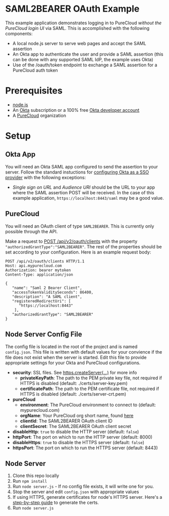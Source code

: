 # SAML2BEARER OAuth Example

This example application demonstrates logging in to PureCloud _without the PureCloud login UI_ via SAML. This is accomplished with the following components:

* A local node.js server to serve web pages and accept the SAML assertion
* An Okta app to authenticate the user and provide a SAML assertion (this can be done with any supported SAML IdP, the example uses Okta)
* Use of the /oauth/token endpoint to exchange a SAML assertion for a PureCloud auth token

# Prerequisites

* [node.js](https://nodejs.org)
* An [Okta](https://www.okta.com/) subscription or a 100% free [Okta developer account](https://www.okta.com/developer/signup/)
* A [PureCloud](https://mypurecloud.com) organization

# Setup

## Okta App

You will need an Okta SAML app configured to send the assertion to your server. Follow the standard instuctions for [configuring Okta as a SSO provider](https://help.mypurecloud.com/articles/add-okta-as-a-single-sign-on-provider/) with the following exceptions:

* _Single sign on URL_ and _Audience URI_ should be the URL to your app where the SAML assertion POST will be received. In the case of this example application, `https://localhost:8443/saml` may be a good value.

## PureCloud

You will need an OAuth client of type `SAML2BEARER`. This is currently only possible through the API.

Make a request to [POST /api/v2/oauth/clients](https://developer.mypurecloud.com/api/rest/v2/oauth/index.html#postOauthClients) with the property `"authorizedGrantType":"SAML2BEARER"`. The rest of the properties should be set according to your configuration. Here is an example request body:

```
POST /api/v2/oauth/clients HTTP/1.1
Host: api.mypurecloud.com
Authorization: bearer mytoken
Content-Type: application/json

{
   "name": "Saml 2 Bearer Client",
   "accessTokenValiditySeconds": 86400,
   "description": "A SAML client",
   "registeredRedirectUri": [
      "https://localhost:8443" 
    ],
   "authorizedGrantType": "SAML2BEARER"
}
```

## Node Server Config File

The config file is located in the root of the project and is named `config.json`. This file is written with default values for your convience if the file does not exist when the server is started. Edit this file to provide appropriate settings for your Okta and PureCloud configurations.

* **security**: SSL files. See [https.createServer(...)](https://nodejs.org/api/https.html#https_https_createserver_options_requestlistener) for more info
  * **privateKeyPath**: The path to the PEM private key file, not required if HTTPS is disabled (default: ./certs/server-key.pem)
  * **certificatePath**: The path to the PEM certificate file, not required if HTTPS is disabled (default: ./certs/server-crt.pem)
* **pureCloud**
  * **environment**: The PureCloud environment to connect to (default: mypurecloud.com)
  * **orgName**: Your PureCloud org short name, found [here](https://apps.mypurecloud.com/directory/#/admin/general-info/details)
  * **clientId**: The SAML2BEARER OAuth client ID
  * **clientSecret**: The SAML2BEARER OAuth client secret
* **disableHttp**: `true` to disable the HTTP server (default: `false`)
* **httpPort**: The port on which to run the HTTP server (default: 8000)
* **disableHttps**: `true` to disable the HTTPS server (default: `false`)
* **httpsPort**: The port on which to run the HTTPS server (default: 8443)

## Node Server

1. Clone this repo locally
2. Run `npm install`
3. Run `node server.js` - If no config file exists, it will write one for you.
4. Stop the server and edit `config.json` with appropriate values
5. If using HTTPS, generate certificates for node's HTTPS server. Here's a [step-by-step guide](https://engineering.circle.com/https-authorized-certs-with-node-js-315e548354a2) to generate the certs.
6. Run `node server.js`
